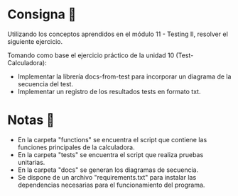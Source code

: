 # Consigna 🎯
Utilizando los conceptos aprendidos en el módulo 11 - Testing II, resolver el siguiente ejercicio.

Tomando como base el ejercicio práctico de la unidad 10 (Test-Calculadora):
- Implementar la librería docs-from-test para incorporar un diagrama de la secuencia del test.
- Implementar un registro de los resultados tests en formato txt.
# Notas 📄
- En la carpeta "functions" se encuentra el script que contiene las funciones principales de la calculadora.
- En la carpeta "tests" se encuentra el script que realiza pruebas unitarias.
- En la carpeta "docs" se generan los diagramas de secuencia.
- Se dispone de un archivo "requirements.txt" para instalar las dependencias necesarias para el funcionamiento del programa.
